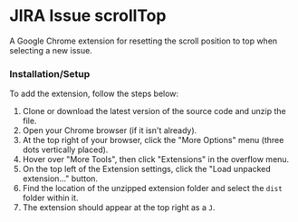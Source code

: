 # JIRA Issue scrollTop

A Google Chrome extension for resetting the scroll position to top when selecting a new issue.

### Installation/Setup

To add the extension, follow the steps below:

1. Clone or download the latest version of the source code and unzip the file.
2. Open your Chrome browser (if it isn't already).
3. At the top right of your browser, click the "More Options" menu (three dots vertically placed).
4. Hover over "More Tools", then click "Extensions" in the overflow menu.
5. On the top left of the Extension settings, click the "Load unpacked extension..." button.
6. Find the location of the unzipped extension folder and select the `dist` folder within it.
7. The extension should appear at the top right as a `J`.
